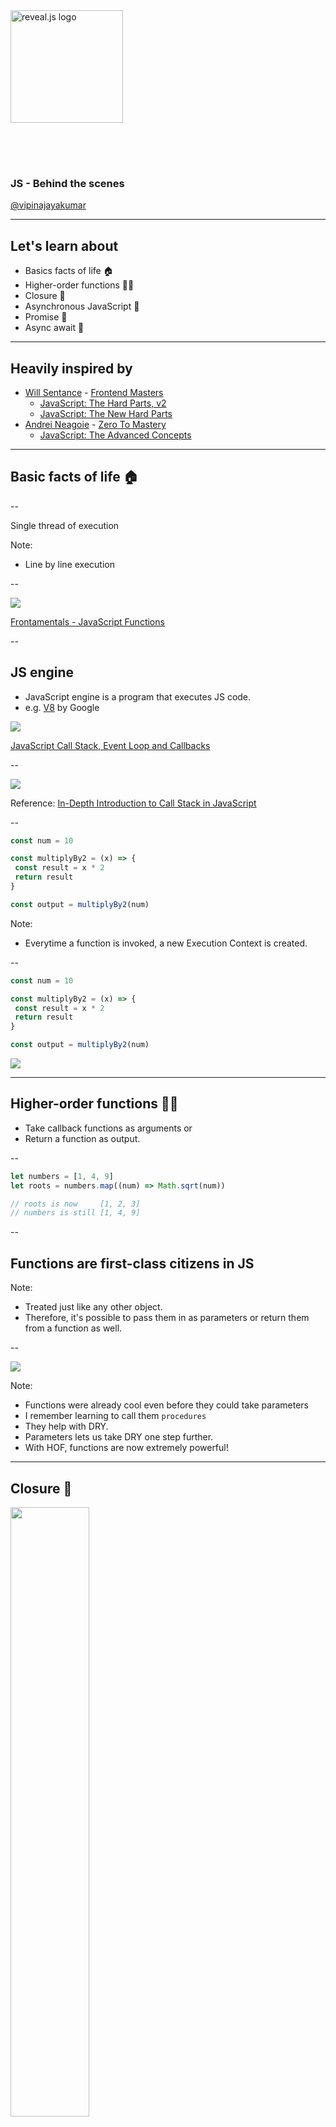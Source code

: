 <a href="https://revealjs.com">
        <img
        src="https://upload.wikimedia.org/wikipedia/commons/thumb/6/6a/JavaScript-logo.png/480px-JavaScript-logo.png"
        alt="reveal.js logo"
            style="
            height: 180px;
            margin: 0 auto 4rem auto;
              background: transparent;"
        />
</a>

### JS - Behind the scenes

[@vipinajayakumar](https://twitter.com/vipinajayakumar)

---

## Let's learn about

- Basics facts of life 🏠
- Higher-order functions 🦸‍♀️
- Closure 🎒
- Asynchronous JavaScript 🤹
- Promise 🤝
- Async await 🚦

---

## Heavily inspired by

- [Will Sentance](https://twitter.com/willsentance) -
  [Frontend Masters](https://frontendmasters.com/)
  - [JavaScript: The Hard Parts, v2](https://frontendmasters.com/courses/javascript-hard-parts-v2/)
  - [JavaScript: The New Hard Parts](https://frontendmasters.com/courses/javascript-new-hard-parts)
- [Andrei Neagoie](https://twitter.com/andreineagoie) -
  [Zero To Mastery](https://zerotomastery.io/)
  - [JavaScript: The Advanced Concepts](https://www.udemy.com/course/advanced-javascript-concepts)

---

## Basic facts of life 🏠

--

Single thread of execution

Note:

- Line by line execution

--

![](images/function.png)

[Frontamentals - JavaScript Functions](https://www.frontamentals.com/functions/)

<!-- .element: class="caption" -->

--

## JS engine

- JavaScript engine is a program that executes JS code.
- e.g. [V8](https://v8.dev/) by Google

![](images/js-engine.png) <!-- .element: width="40%" -->

[JavaScript Call Stack, Event Loop and Callbacks](https://prashantb.me/javascript-call-stack-event-loop-and-callbacks/)

<!-- .element: class="caption" -->

--

![](images/call_stack.png)

Reference:
[In-Depth Introduction to Call Stack in JavaScript](https://medium.com/swlh/in-depth-introduction-to-call-stack-in-javascript-a07b8513bcc3)

<!-- .element: class="caption" -->

--

```js []
const num = 10

const multiplyBy2 = (x) => {
 const result = x * 2
 return result
}

const output = multiplyBy2(num)
```

Note:

- Everytime a function is invoked, a new Execution Context is created.

--

```js []
const num = 10

const multiplyBy2 = (x) => {
 const result = x * 2
 return result
}

const output = multiplyBy2(num)
```

![](images/execution_context.png)

---

## Higher-order functions 🦸‍♀️

- Take callback functions as arguments or
- Return a function as output.

--

```js []
let numbers = [1, 4, 9]
let roots = numbers.map((num) => Math.sqrt(num))

// roots is now     [1, 2, 3]
// numbers is still [1, 4, 9]
```

--

## Functions are first-class citizens in JS

Note:

- Treated just like any other object.
- Therefore, it's possible to pass them in as parameters or return them from a
  function as well.

--

![](images/goku.png)

Note:

- Functions were already cool even before they could take parameters
- I remember learning to call them `procedures`
- They help with DRY.
- Parameters lets us take DRY one step further.
- With HOF, functions are now extremely powerful!

---

## Closure 🎒

<img src="images/backpack.jpg" width="50%"/>

Note:

- Notice the backpack that the function is carrying.

--

```js []
const outer = () => {
 let counter = 0
 const incrementCounter = () => counter++
 return incrementCounter
}

const myNewFunction = outer()
myNewFunction()
```

--

```js [7]
const outer = () => {
 let counter = 0
 const incrementCounter = () => counter++
 return incrementCounter
}

const myNewFunction = outer()
myNewFunction()
```

<img src="images/closure-1.png"/>

--

```js [8]
const outer = () => {
 let counter = 0
 const incrementCounter = () => counter++
 return incrementCounter
}

const myNewFunction = outer()
myNewFunction()
```

<img src="images/closure-2.png"/>

--

## Can functions remember stuff?

--

- Scoping: How a parser resolves variable names when functions are nested
  - Lexical scoping: Based on where function is defined
  - Dynamic scoping: Based on where function is executed
- When a function is created, it maintains a link to its lexical environment

--

```js [8]
const outer = () => {
 let counter = 0
 const incrementCounter = () => counter++
 return incrementCounter
}

const myNewFunction = outer()
myNewFunction()
```

<img src="images/closure-3.png"/>

Note:

- Show closure in browser

--

> A closure is the combination of a function bundled together (enclosed) with
> references to its surrounding state (the lexical environment). In other words,
> a closure gives you access to an outer function’s scope from an inner
> function. In JavaScript, closures are created every time a function is
> created, at function creation time.

[Mozilla definition for closure](https://developer.mozilla.org/en-US/docs/Web/JavaScript/Closures)

Note: Confusingly, both the concept and the actual backpack are referred to as
closures.

--

```js [11-12]
const outer = () => {
 let counter = 0
 const incrementCounter = () => counter++
 return incrementCounter
}

const myNewFunction = outer()
myNewFunction() // counter = 1
myNewFunction() // counter = 2

const myNewestFunction = outer()
myNewestFunction() // counter = ?
```

Note:

- What do you think the value of counter would be?

--

> With great power comes great responsibility - Uncle Ben

--

## Usage of closures

- [once](https://underscorejs.org/#once),
  [memoize](https://underscorejs.org/#memoize)
- [Iterators and generators](https://developer.mozilla.org/en-US/docs/Web/JavaScript/Guide/Iterators_and_Generators)
- Data hiding and encapsulation - used in
  [JavaScript Module Pattern](https://coryrylan.com/blog/javascript-module-pattern-basics)
- Asynchronous JavaScript - callbacks and promises rely on closure to persist
  state

Note:

- once - ensure a function once runs once, e.g., an initialisation
- memoize - memo: short note on something to be remembered and is linked to
  memory; a memoize function improves performance by caching results for
  previous invocations
- Iterators provide `next` method so that you can retrieve things from a
  collection. [Example](https://masteringjs.io/tutorials/fundamentals/iterator).
- Generators use the `yield` keyword to pause execution / suspend an execution
  context.
  [Example](https://developer.mozilla.org/en-US/docs/Web/JavaScript/Reference/Global_Objects/Generator).

--

  <!-- .slide: data-background-color="white" data-background-iframe=" https://quiz.typeofnan.dev/lexical-scope/" data-background-interactive -->

---

## Asynchronous JavaScript 🤹

![](images/multi-tasking.webp)

Note:

- Asynchronous: 1 person multi-tasking even though they can only do 1 thing a
  time (like an oncall)
- Parallel: Multiple people doing things at the same time (like devs in a
  sprint)
- How can a single threaded JS engine multi-task? All it has is a call stack and
  memory heap.
- e.g. it comes across a Twitter API call. It has to wait there, right? If it
  goes past immediately after making the call, there's no way for it to come
  back and get the results.
- Hmmmm

--

## Blocking code can ruin the UX

Note:

- Browser uses a single thread to run all the JavaScript in your page as well as
  to perform layout, reflows, and garbage collection. This means that
  long-running JavaScript functions can block the thread, leading to an
  unresponsive page and a bad user experience.
- Well, it turns out that JS is not alone.
- It's just one musician that's part of a bigger orchestra.

--

![](images/js-runtime.png)

[The Javascript Runtime Environment](https://olinations.medium.com/the-javascript-runtime-environment-d58fa2e60dd0)

<!-- .element: class="caption" -->

Note:

- The Web APIs can be seen on the `window` object in the console.
- The Event Loop has the least glamourous job — to monitor the Call Stack and
  the Callback Queue. If the Call Stack is empty, it will take the first event
  from the queue and will push it to the Call Stack, which effectively runs it.

--

  <!-- .slide: data-background-color="white" data-background-iframe=" http://latentflip.com/loupe" data-background-interactive -->

Note:

- If we change the timer to 0s, would the execution order be different?

--

## What if we want to track the background task in JS land?

---

## Promise 🤝

Introduced in ES6 2015

![](images/promise.jpg)

--

```js []
fetch('https://example.com/movies.json')
 .then((response) => response.json())
 .then((data) => console.log(data))
```

Note:

- Promises let us write something like this.
- This function does two things:
  - Initiate background web browser work
  - Return a placeholder object in JS land
  - That placeholder object is called a promise

--

```js []
const myPromise = new Promise((resolve, reject) => {
    let condition;

    if(condition is met) {
        resolve('Promise is resolved successfully.');
    } else {
        reject('Promise is rejected');
    }
});
myPromise.then(onFulfilledFunc).catch(onRejectedFunc)

// {
//   [[PromiseState]]: "pending",
//   [[PromiseResult]]: undefined
// }
```

![](images/promise-states.png)

Note:

- You can also instantiate a promise using the new keyword
- Have a look at the promise object

  - The double brackets indicate that these are properties used internally by JS
    engine. You can't access the state or result directly, only via Promise
    methods.
  - When we use the resolve/reject, the Promise object is updated.

- `then` lets you do something when the Promise is resolved - just like a
  callback.
- `catch` lets you do error handling.
- The `onFulfilled` and `onRejected` functions get the `PromiseResult` as input.
- You can chain lots of `then` and `catch` statements.

--

## Benefits

- More readable
- Easy to chain; avoid callback pyramid of doom
- Better error handling
- Promise.all

Note:

- On the downside, a lot of beginners probably don't understand these well and
  might find them hard to debug.

--

```js []
setTimeout(() => console.log('Hello'), 0)

fetch('https://example.com/movies.json') //
 .then((data) => console.log(data))

blockforALongTime()

console.log('Bye')
```

Note:

- Given that this function is going over to the callback queue, how does it
  remeber the data? Closure!
- How could we block for 300ms?
- What order do you think the console messages be printed?

```js []
var i = 0
while (i < 1000000000) {
 i++
}
```

--

```js []
setTimeout(() => console.log('Hello'), 0)

fetch('https://example.com/movies.json') //
 .then((data) => console.log(data))

blockforALongTime()

console.log('Bye')

// Bye
// movies
// Hello
```

--

onCompletion/onRejection functions go to the Microtask queue (or Job queue)
which the event loop prioritises over the Task queue (or Callback queue)

---

## Async await 🚦

Introduced in ES8 2017

--

```js []
function hello() {
 return 'Hello'
}
hello()
```

--

```js []
async function hello() {
 return 'Hello'
}
hello() // The result is now a promise!

hello().then(alert) // And we can use promise methods on it.
```

--

## Async function returns a promise

--

```js []
async function fetchMovies() {
 const response = await fetch('/movies')
 // waits until the request completes...
 console.log(response)
}
```

Note:

- The async keywod isn't all that useful in itself.
- The await keyword lets you pause a function until whatever's on its right is
  resolved.

--

## Await pauses your code until Promise is fulfilled and then returns the resulting value

Note:

- How does it pause? Remember that generators can pause execution?
- Closure

--

```js []
async function fetchMovies() {
 try {
  let response = await fetch('/thisWillFailHahaha')
  console.log(await response.json())
 } catch (err) {
  // catches errors both in fetch and response.json
  alert(err)
 }
}

fetchMovies()
```

--

## Benefits of async/await

- Syncactic sugar
- Makes it look like synchronous code?
- Easier to read?
- Can await Promise.all

Note:

- Even though it looks like synchronous code, remember that the whole async
  funtion is non-blocking
- Beginners might not understand how async await code truly works.
- Error handling using try/catch is arguably not as neat as with promises.
- Another downside: Can only use await within async function.

--

  <!-- .slide: data-background-color="white" data-background-iframe=" https://quiz.typeofnan.dev/async-await/" data-background-interactive -->

--

Further reading:
[Making asynchronous programming easier with async and await](https://developer.mozilla.org/en-US/docs/Learn/JavaScript/Asynchronous/Async_await)

---

## Conclusion

- Basics facts of life 🏠
- Higher-order functions 🦸‍♀️
- Closure 🎒
- Asynchronous JavaScript 🤹
- Promise 🤝
- Async await 🚦
